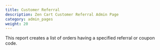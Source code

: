 ```yaml
---
title: Customer Referral 
description: Zen Cart Customer Referral Admin Page 
category: admin_pages
weight: 20
---
```


This report creates a list of orders having a specified referral or coupon code.

